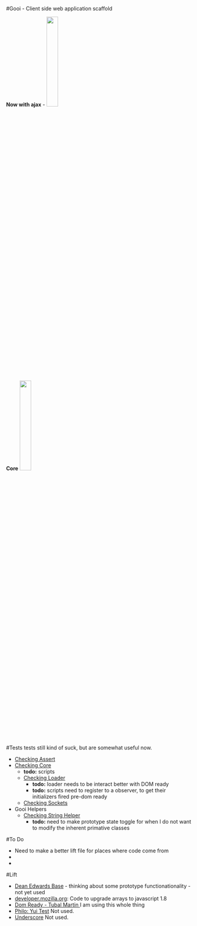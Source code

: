 #Gooi - Client side web application scaffold

__Now with ajax__ - 
<img src="http://www.peerbits.com/wp-content/uploads/2011/07/Ajax-development.jpg" width="25%" height="25%" />

__Core__
<img src="http://www.webreference.com/programming/javascript/prototypal_inheritance/diagram2.png" width="25%" height="25%" />

 
#Tests
tests still kind of suck, but are somewhat useful now.
* <a href="test/_GooiAssert.htm">Checking Assert</a>
* <a href="test/_GooiCore.htm">Checking Core</a>
    * __todo:__ scripts 
    * <a href="test/_GooiCoreLoader.htm">Checking Loader</a>
        * __todo:__ loader needs to be interact better with DOM ready 
        * __todo:__ scripts need to register to a observer, to get their initializers fired pre-dom ready
    * <a href="test/_GooiCoreSocket.htm">Checking Sockets</a>
* Gooi Helpers
    * <a href="test/_GooiHelperString.htm">Checking String Helper</a>
        * __todo:__ need to make prototype state toggle for when I do not want to modify the inherent primative classes 

#To Do
* Need to make a better lift file for places where code come from
* 
* 

#Lift
* <a href="http://dean.edwards.name/weblog/2006/03/base/">Dean Edwards Base</a> - thinking about some prototype functionationality - not yet used<br/>
* <a href="//developer.mozilla.org/en-US/docs/JavaScript/Reference/Global_Objects/Array">developer.mozilla.org</a>: Code to upgrade arrays to javascript 1.8<br/>
* <a href="//code.google.com/p/domready/">Dom Ready - Tubal Martin </a> I am using this whole thing<br/>
* <a href="//developer.yahoo.com/yui/yuitest/#start">Philo: Yui Test</a> Not used. <br/>
* <a href="//github.com/amdjs/underscore/blob/master/underscore.js">Underscore</a> Not used. <br/>